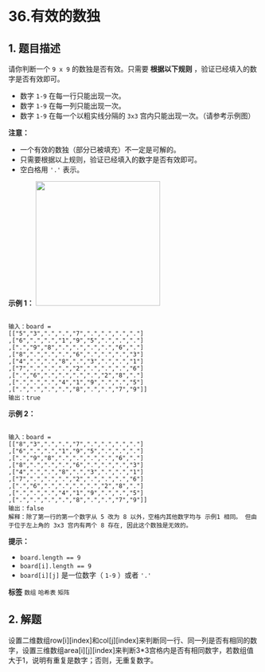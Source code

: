 # 36.有效的数独

## 1. 题目描述

请你判断一个 `9 x 9` 的数独是否有效。只需要 **根据以下规则** ，验证已经填入的数字是否有效即可。
- 数字 `1-9` 在每一行只能出现一次。
- 数字 `1-9` 在每一列只能出现一次。
- 数字 `1-9` 在每一个以粗实线分隔的 `3x3` 宫内只能出现一次。（请参考示例图）
 

 **注意：** 
- 一个有效的数独（部分已被填充）不一定是可解的。
- 只需要根据以上规则，验证已经填入的数字是否有效即可。
- 空白格用 `'.'` 表示。
 

 **示例 1：** 
<img src="https://assets.leetcode-cn.com/aliyun-lc-upload/uploads/2021/04/12/250px-sudoku-by-l2g-20050714svg.png" style="height:250px; width:250px" />
```

输入：board = 
[["5","3",".",".","7",".",".",".","."]
,["6",".",".","1","9","5",".",".","."]
,[".","9","8",".",".",".",".","6","."]
,["8",".",".",".","6",".",".",".","3"]
,["4",".",".","8",".","3",".",".","1"]
,["7",".",".",".","2",".",".",".","6"]
,[".","6",".",".",".",".","2","8","."]
,[".",".",".","4","1","9",".",".","5"]
,[".",".",".",".","8",".",".","7","9"]]
输出：true

```
 **示例 2：** 

```

输入：board = 
[["8","3",".",".","7",".",".",".","."]
,["6",".",".","1","9","5",".",".","."]
,[".","9","8",".",".",".",".","6","."]
,["8",".",".",".","6",".",".",".","3"]
,["4",".",".","8",".","3",".",".","1"]
,["7",".",".",".","2",".",".",".","6"]
,[".","6",".",".",".",".","2","8","."]
,[".",".",".","4","1","9",".",".","5"]
,[".",".",".",".","8",".",".","7","9"]]
输出：false
解释：除了第一行的第一个数字从 5 改为 8 以外，空格内其他数字均与 示例1 相同。 但由于位于左上角的 3x3 宫内有两个 8 存在, 因此这个数独是无效的。
```
 

 **提示：** 
-  `board.length == 9` 
-  `board[i].length == 9` 
-  `board[i][j]` 是一位数字（ `1-9` ）或者 `'.'` 
 
**标签**
`数组` `哈希表` `矩阵` 


## 2. 解题
设置二维数组row[i][index]和col[j][index]来判断同一行、同一列是否有相同的数字，设置三维数组area[i][j][index]来判断3*3宫格内是否有相同数字，若数组值大于1，说明有重复是数字；否则，无重复数字。
